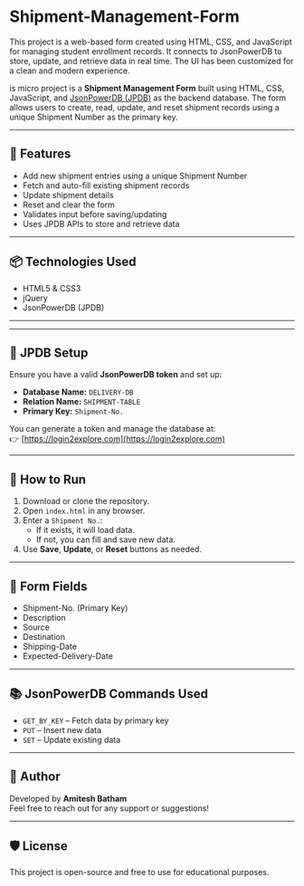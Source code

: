# Shipment-Management-Form
This project is a web-based form created using HTML, CSS, and JavaScript for managing student enrollment records. It connects to JsonPowerDB to store, update, and retrieve data in real time. The UI has been customized for a clean and modern experience.

is micro project is a **Shipment Management Form** built using HTML, CSS, JavaScript, and [JsonPowerDB (JPDB)](https://login2explore.com/jpdb/docs.html) as the backend database. The form allows users to create, read, update, and reset shipment records using a unique Shipment Number as the primary key.

---

## 🚀 Features

- Add new shipment entries using a unique Shipment Number
- Fetch and auto-fill existing shipment records
- Update shipment details
- Reset and clear the form
- Validates input before saving/updating
- Uses JPDB APIs to store and retrieve data

---

## 📦 Technologies Used

- HTML5 & CSS3
- jQuery
- JsonPowerDB (JPDB)

---


---

## 🔑 JPDB Setup

Ensure you have a valid **JsonPowerDB token** and set up:

- **Database Name:** `DELIVERY-DB`
- **Relation Name:** `SHIPMENT-TABLE`
- **Primary Key:** `Shipment-No.`

You can generate a token and manage the database at:  
👉 [https://login2explore.com](https://login2explore.com)

---

## 🧪 How to Run

1. Download or clone the repository.
2. Open `index.html` in any browser.
3. Enter a `Shipment No.`:
   - If it exists, it will load data.
   - If not, you can fill and save new data.
4. Use **Save**, **Update**, or **Reset** buttons as needed.

---

## 📸 Form Fields

- Shipment-No. (Primary Key)
- Description
- Source
- Destination
- Shipping-Date
- Expected-Delivery-Date

---

## 📚 JsonPowerDB Commands Used

- `GET_BY_KEY` – Fetch data by primary key
- `PUT` – Insert new data
- `SET` – Update existing data

---

## 🙌 Author

Developed by **Amitesh Batham**  
Feel free to reach out for any support or suggestions!

---

## 🛡️ License

This project is open-source and free to use for educational purposes.


